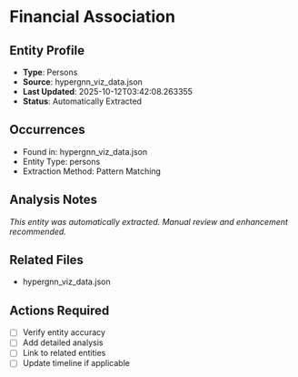 # Financial Association

## Entity Profile
- **Type**: Persons
- **Source**: hypergnn_viz_data.json
- **Last Updated**: 2025-10-12T03:42:08.263355
- **Status**: Automatically Extracted

## Occurrences
- Found in: hypergnn_viz_data.json
- Entity Type: persons
- Extraction Method: Pattern Matching

## Analysis Notes
*This entity was automatically extracted. Manual review and enhancement recommended.*

## Related Files
- hypergnn_viz_data.json

## Actions Required
- [ ] Verify entity accuracy
- [ ] Add detailed analysis
- [ ] Link to related entities
- [ ] Update timeline if applicable
